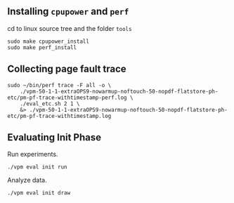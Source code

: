 

## Installing `cpupower` and `perf`

cd to linux source tree and the folder `tools`

```shell
sudo make cpupower_install
sudo make perf_install
```

## Collecting page fault trace

```shell
sudo ~/bin/perf trace -F all -o \
	./vpm-50-1-1-extraOPS9-nowarmup-noftouch-50-nopdf-flatstore-ph-etc/pm-pf-trace-withtimestamp-perf.log \
	./eval_etc.sh 2 1 \
	&> ./vpm-50-1-1-extraOPS9-nowarmup-noftouch-50-nopdf-flatstore-ph-etc/pm-pf-trace-withtimestamp.log
```

## Evaluating Init Phase

Run experiments.

```shell
./vpm eval init run
```

Analyze data.

```shell
./vpm eval init draw
```

